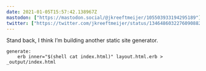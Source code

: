 ```yaml
---
date: 2021-01-05T15:57:42.138967Z
mastodon: ["https://mastodon.social/@jkreeftmeijer/105503933194295189"]
twitter: ["https://twitter.com/jkreeftmeijer/status/1346486032276090882"]
---
```

Stand back, I think I’m building another static site generator.

    generate:
    	erb inner="$(shell cat index.html)" layout.html.erb > _output/index.html
